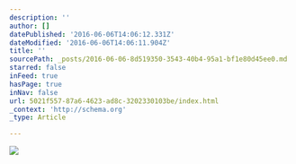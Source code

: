 ```yaml
---
description: ''
author: []
datePublished: '2016-06-06T14:06:12.331Z'
dateModified: '2016-06-06T14:06:11.904Z'
title: ''
sourcePath: _posts/2016-06-06-8d519350-3543-40b4-95a1-bf1e80d45ee0.md
starred: false
inFeed: true
hasPage: true
inNav: false
url: 5021f557-87a6-4623-ad8c-3202330103be/index.html
_context: 'http://schema.org'
_type: Article

---
```

![](https://the-grid-user-content.s3-us-west-2.amazonaws.com/2a3ceb14-fb71-4380-9658-c20d9c44bbb6.png)